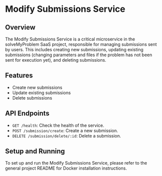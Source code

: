 # Modify Submissions Service

## Overview
The Modify Submissions Service is a critical microservice in the solveMyProblem SaaS project, responsible for managing submissions sent by users. This includes creating new submissions, updating existing submissions (changing parameters and files if the problem has not been sent for execution yet), and deleting submissions.

## Features
- Create new submissions
- Update existing submissions
- Delete submissions

## API Endpoints
- `GET /health`: Check the health of the service.
- `POST /submission/create`: Create a new submission.
- `DELETE /submission/delete/:id`: Delete a submission.

## Setup and Running
To set up and run the Modify Submissions Service, please refer to the general project README for Docker installation instructions.

